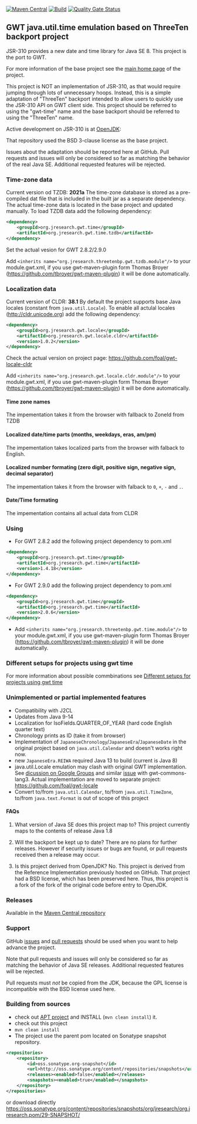 [![Maven Central](https://img.shields.io/maven-central/v/org.jresearch.gwt.time/org.jresearch.gwt.time)](https://mvnrepository.com/artifact/org.jresearch.gwt.time/org.jresearch.gwt.time)
[![Build](https://github.com/foal/gwt-time/actions/workflows/BuildSnapshot.yml/badge.svg)](https://github.com/foal/gwt-time/actions/workflows/BuildSnapshot.yml)
[![Quality Gate Status](https://sonarcloud.io/api/project_badges/measure?project=foal_gwt-time&metric=alert_status)](https://sonarcloud.io/summary/new_code?id=foal_gwt-time)

## GWT java.util.time emulation based on ThreeTen backport project
JSR-310 provides a new date and time library for Java SE 8.
This project is the port to GWT.

For more information of the base project see the [main home page](https://www.threeten.org/threetenbp/) of the project.

This project is NOT an implementation of JSR-310, as that would require
jumping through lots of unnecessary hoops.
Instead, this is a simple adaptation of "ThreeTen" backport intended to allow users to quickly use the JSR-310 API on GWT client side.
This project should be referred to using the "gwt-time" name and the base backport should be referred to using the "ThreeTen" name.

Active development on JSR-310 is at [OpenJDK](http://openjdk.java.net/):

That repository used the BSD 3-clause license as the base project.

Issues about the adaptation should be reported here at GitHub.
Pull requests and issues will only be considered so far as matching the behavior of the real Java SE. Additional requested features will be rejected.

### Time-zone data
Current version od TZDB: **2021a**
The time-zone database is stored as a pre-compiled dat file that is included in the built jar as a separate dependency. The actual time-zone data is located in the base project and updated manually.
To load TZDB data add the following dependency:
```xml
<dependency>
	<groupId>org.jresearch.gwt.time</groupId>
	<artifactId>org.jresearch.gwt.time.tzdb</artifactId>
</dependency>
```
Set the actual vesion for GWT 2.8.2/2.9.0  

Add `<inherits name="org.jresearch.threetenbp.gwt.tzdb.module"/>` to your module.gwt.xml, if you use gwt-maven-plugin form Thomas Broyer (https://github.com/tbroyer/gwt-maven-plugin) it will be done automatically.

### Localization data
Current version of CLDR: **38.1**
By default the project supports base Java locales (constant from `java.util.Locale`). To enable all actulal locales (http://cldr.unicode.org) add the following dependency:
```xml
<dependency>
	<groupId>org.jresearch.gwt.locale</groupId>
	<artifactId>org.jresearch.gwt.locale.cldr</artifactId>
	<version>1.0.2</version>
</dependency>
```
Check the actual version on project page: https://github.com/foal/gwt-locale-cldr

Add `<inherits name="org.jresearch.gwt.locale.cldr.module"/>` to your module.gwt.xml, if you use gwt-maven-plugin form Thomas Broyer (https://github.com/tbroyer/gwt-maven-plugin) it will be done automatically.

#### Time zone names
The impementation takes it from the browser with fallback to ZoneId from TZDB
#### Localized date/time parts (months, weekdays, eras, am/pm)
The impementation takes localized parts from the browser with falback to English.
#### Localized number formating (zero digit, positive sign, negative sign, decimal separator)
The impementation takes it from the browser with falback to `0`, `+`, `-` and `.`.
#### Date/Time formating
The impementation contains all actual data from CLDR 

### Using
* For GWT 2.8.2 add the following project dependency to pom.xml
```xml
<dependency>
    <groupId>org.jresearch.gwt.time</groupId>
    <artifactId>org.jresearch.gwt.time</artifactId>
    <version>1.4.18</version>
</dependency>
```
* For GWT 2.9.0 add the following  project dependency to pom.xml
```xml
<dependency>
    <groupId>org.jresearch.gwt.time</groupId>
    <artifactId>org.jresearch.gwt.time</artifactId>
    <version>2.0.6</version>
</dependency>
```
* Add `<inherits name="org.jresearch.threetenbp.gwt.time.module"/>` to your module.gwt.xml, if you use gwt-maven-plugin form Thomas Broyer (https://github.com/tbroyer/gwt-maven-plugin) it will be done automatically.

### Different setups for projects using gwt time
For more information about possible commbinations see [Different setups for projects using gwt time](https://github.com/foal/gwt-time/wiki/Different-setups-for-projects-using-gwt-time)

### Unimplemented or partial implemented features
* Compatibility with J2CL
* Updates from Java 9-14
* Localization for IsoFields.QUARTER_OF_YEAR (hard code English quarter text)
* Chronology prints as ID (take it from browser)
* Implementation of `JapaneseChronology`/`JapaneseEra`/`JapaneseDate` in the original project based on `java.util.Calendar` and doesn't works right now.
* new `JapaneseEra.REIWA` required Java 13 to build (current is Java 8)
* java.util.Locale emulation may clash with original GWT implementation. See [dicussion on Google Groups](https://groups.google.com/forum/#!msg/Google-Web-Toolkit/D0I1-Oao_V8/k5FEBrxNBQAJ) and similar [issue](https://github.com/gwtproject/gwt/issues/9682) with gwt-commons-lang3. Actual implementation are moved to separate project: https://github.com/foal/gwt-locale
* Convert to/from `java.util.Calendar`, to/from `java.util.TimeZone`, to/from `java.text.Format` is out of scope of this project

#### FAQs

1. What version of Java SE does this project map to?
This project currently maps to the contents of release Java 1.8

2. Will the backport be kept up to date?
There are no plans for further releases.
However if security issues or bugs are found, or pull requests received then a release may occur.

3. Is this project derived from OpenJDK?
No. This project is derived from the Reference Implementation previously hosted on GitHub.
That project had a BSD license, which has been preserved here.
Thus, this project is a fork of the fork of the original code before entry to OpenJDK.

### Releases
Available in the [Maven Central repository](https://search.maven.org/search?q=a:org.jresearch.gwt.time)

### Support
GitHub [issues](https://github.com/foal/gwt-time/issues) and [pull requests](https://github.com/foal/gwt-time/pulls)
should be used when you want to help advance the project.

Note that pull requests and issues will only be considered so far as matching the behavior of Java SE releases.
Additional requested features will be rejected.

Pull requests must _not_ be copied from the JDK, because the GPL license is incompatible with the BSD license used here.


### Building from sources
* check out [APT project](https://github.com/foal/gwt-time-apt) and INSTALL (`mvn clean install`) it.
* check out this project
* `mvn clean install`
* The project use the parent pom located on Sonatype snapshot repository.
```xml
<repositories>
    <repository>
        <id>oss.sonatype.org-snapshot</id>
        <url>http://oss.sonatype.org/content/repositories/snapshots</url>
        <releases><enabled>false</enabled></releases>
        <snapshots><enabled>true</enabled></snapshots>
    </repository>
</repositories>
```
or download directly https://oss.sonatype.org/content/repositories/snapshots/org/jresearch/org.jresearch.pom/29-SNAPSHOT/
